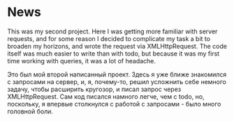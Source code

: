 # News
This was my second project. Here I was getting more familiar with server requests, and for some reason I decided to complicate my task a bit to broaden my horizons, and wrote the request via XMLHttpRequest. The code itself was much easier to write than with todo, but because it was my first time working with queries, it was a lot of headache.

Это был мой второй написанный проект. Здесь я уже ближе знакомился с запросами на сервер, и, я, почему-то, решил усложнить себе немного задачу, чтобы расширить кругозор, и писал запрос через XMLHttpRequest. Сам код писался намного легче, чем с todo, но, поскольку, я впервые столкнулся с работой с запросами - было много головной боли.
